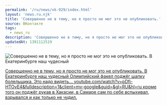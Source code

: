 ```yaml
---
permalink: '/ru/news/vk-929/index.html'
layout: 'news.ru.njk'
title: 'Совершенно не в тему, но я просто не мог это не опубликовать.'
source: ВКонтакте
tags:
  - news_ru
description: 'Совершенно не в тему, но я просто не мог это не опубликовать.'
updatedAt: 1391112519
---
```

![Совершенно не в тему, но я просто не мог это не опубликовать. В Екатеринбурге наш чудесный](https://sun9-67.userapi.com/c6056/v6056833/6496/PTeOkWI6q0A.jpg)

[Совершенно не в тему, но я просто не мог это не опубликовать.
В Екатеринбурге наш чудесный Олимпийский факел поджёг шапку болельщика. Это надо видеть... youtube.com/watch?v=pDfi-HTOvE4&fulldescription=1&client=mv-google&guid=&gl=RU&hl=ru
кроме того он поджёг рукав в Хакасии, в Самаре сам по себе вспыхивал, взрывался и как только не чудил.](http://youtube.com/watch?v=pDfi-HTOvE4&fulldescription=1&client=mv-google&guid=&gl=RU&hl=ru)
